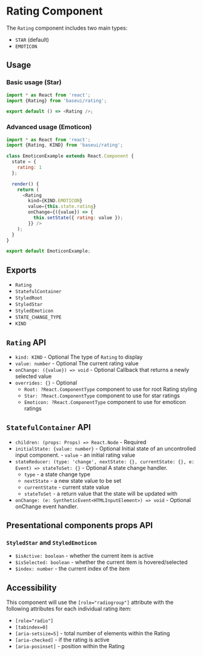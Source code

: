 # Rating Component

The `Rating` component includes two main types:

* `STAR` (default)
* `EMOTICON`

## Usage

### Basic usage (Star)

```javascript
import * as React from 'react';
import {Rating} from 'baseui/rating';

export default () => <Rating />;
```

### Advanced usage (Emoticon)

```javascript
import * as React from 'react';
import {Rating, KIND} from 'baseui/rating';

class EmoticonExample extends React.Component {
  state = {
    rating: 1
  };

  render() {
    return (
      <Rating
        kind={KIND.EMOTICON}
        value={this.state.rating}
        onChange={({value}) => {
          this.setState({ rating: value });
        }} />
    );
  }
}

export default EmoticonExample;
```

## Exports

* `Rating`
* `StatefulContainer`
* `StyledRoot`
* `StyledStar`
* `StyledEmoticon`
* `STATE_CHANGE_TYPE`
* `KIND`

## `Rating` API

* `kind: KIND` - Optional
  The type of `Rating` to display
* `value: number` - Optional
  The current rating value
* `onChange: ({value}) => void` - Optional
  Callback that returns a newly selected value
* `overrides: {}` - Optional
  * `Root: ?React.ComponentType` component to use for root Rating styling
  * `Star: ?React.ComponentType` component to use for star ratings
  * `Emoticon: ?React.ComponentType` component to use for emoticon ratings

## `StatefulContainer` API

* `children: (props: Props) => React.Node` - Required
* `initialState: {value: number}` - Optional
  Initial state of an uncontrolled input component. - `value` - an initial rating value
* `stateReducer: (type: 'change', nextState: {}, currentState: {}, e: Event) => stateToSet: {}` - Optional
  A state change handler.
  * `type` - a state change type
  * `nextState` - a new state value to be set
  * `currentState` - current state value
  * `stateToSet` - a return value that the state will be updated with
* `onChange: (e: SyntheticEvent<HTMLInputElement>) => void` - Optional
  onChange event handler.

## Presentational components props API

### `StyledStar` and `StyledEmoticon`

* `$isActive: boolean` - whether the current item is active
* `$isSelected: boolean` - whether the current item is hovered/selected
* `$index: number` - the current index of the item

## Accessibility

This component will use the `[role="radiogroup"]` attribute with the following attributes for each individual rating item:

* `[role="radio"]`
* `[tabindex=0]`
* `[aria-setsize=5]` - total number of elements within the Rating
* `[aria-checked]` - if the rating is active
* `[aria-posinset]` - position within the Rating
